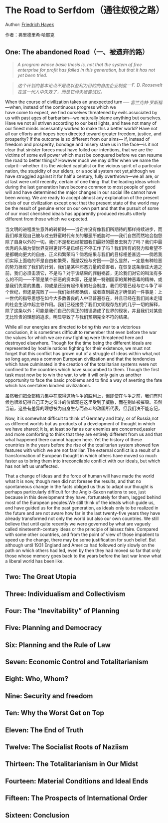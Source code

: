 # The Road to Serfdom（通往奴役之路）

Author: [Friedrich Hayek](https://en.wikipedia.org/wiki/Friedrich_Hayek) 

作者：弗里德里希·哈耶克

## One: The abandoned Road（一、被遗弃的路）

> *A program whose basic thesis is, not that the system of free enterprise for profit has failed in this generation, but that it has not yet been tried.*
>
> <i style="float: right">—F. D. Roosevelt</i>

> *这个计划的基本论点不是说以盈利为目的的自由企业制度在这一代人中失效了，而是它尚未被尝试过。*
>
> <i style="float: right">── 富兰克林·罗斯福</i>

When the course of civilization takes an unexpected turn—when, instead of the continuous progress which we have come to expect, we find ourselves threatened by evils associated by us with past ages of barbarism—we naturally blame anything but ourselves. Have we not all striven according to our best lights, and have not many of our finest minds incessantly worked to make this a better world? Have not all our efforts and hopes been directed toward greater freedom, justice, and prosperity? If the outcome is so different from our aims— if, instead of freedom and prosperity, bondage and misery stare us in the face—is it not clear that sinister forces must have foiled our intentions, that we are the victims of some evil power which must be conquered before we can resume the road to better things? However much we may differ when we name the culprit—whether it is the wicked capitalist or the vicious spirit of a particular nation, the stupidity of our elders, or a social system not yet,although we have struggled against it for half a century, fully overthrown—we all are, or at last were until recently, certain of one thing: that the leading ideas which during the last generation have become common to most people of good will and have determined the major changes in our social life cannot have been wrong. We are ready to accept almost any explanation of the present crisis of our civilization except one: that the present state of the world may be the result of genuine error on our own part and that the pursuit of some of our most cherished ideals has apparently produced results utterly different from those which we expected.

当文明的进程发生意外的转折时——当它并没有像我们所期待的那样持续进步，而我们却发现自己被与过去野蛮时代有关的邪恶所威胁时——我们自然而然地会抱怨除了自身以外的一切。我们不是都已经按照我们最好的愿景去努力了吗？我们中最优秀的头脑为使世界变得更好不是已经在不停工作了吗？我们所有的努力和希望不是都朝向更大的自由、正义和繁荣吗？倘若结果与我们的目标相差甚远——倘若我们实际上面临的不是自由和繁荣，而是奴役与穷困——那么显然，一定是有种险恶的势力挫败了我们的计划，我们是某种邪恶力量的受害者，在恢复这条康庄大道之前，我们必须击溃它，不是吗？对于该结果的罪魁祸首，无论我们对它的叫法有多么的不同——不管是某个邪恶的资本家，还是某一特别国家的某种恶毒的精神，或是我们先辈的愚蠢，抑或是还没有起作用的社会制度，我们尽管已经与它斗争了半个世纪，但还是完败了——我们始终都确信，或者直到最近才确信的一件事是：上一世代的指导思想在如今大多数善良的人中已普遍存在，并且已经在我们尚未走错的社会生活中起主导作用。我们已经接受了我们文明现存危机的几乎一切的解释，除了这条以外：可能是我们自己的真正的错误造成了世界的现状，并且我们对某些无比珍贵的理想的追求，明显导致了与我们预期完全不符的结果。

While all our energies are directed to bring this war to a victorious conclusion, it is sometimes difficult to remember that even before the war the values for which we are now fighting were threatened here and destroyed elsewhere. Though for the time being the different ideals are represented by hostile nations fighting for their existence, we must not forget that this conflict has grown out of a struggle of ideas within what,not so long ago,was a common European civilization and that the tendencies which have culminated in the creation of the totalitarian systems were not confined to the countries which have succumbed to them. Though the first task must now be to win the war, to win it will only gain us another opportunity to face the basic problems and to find a way of averting the fate which has overtaken kindred civilizations.

虽然我们把全部精力集中在取得这场斗争的胜利上，但即使在斗争之前，我们有时候也很难记得自己正为之奋斗的价值观在这里受到了威胁，而在别处被摧毁。虽然当前，这些有差异的理想被为自身生存而奋斗的敌国所代表，但我们决不能忘记，

Now, it is somewhat difficult to think of Germany and Italy, or of Russia,not as different worlds but as products of a development of thought in which we have shared; it is, at least so far as our enemies are concerned,easier and more comforting to think that they are entirely different from us and that what happened there cannot happen here. Yet the history of these countries in the years before the rise of the totalitarian system showed few features with which we are not familiar. The external conflict is a result of a transformation of European thought in which others have moved so much faster as to bring them into irreconcilable conflict with our ideals, but which has not left us unaffected.

That a change of ideas and the force of human will have made the world what it is now, though men did not foresee the results, and that no spontaneous change in the facts obliged us thus to adapt our thought is perhaps particularly difficult for the Anglo-Saxon nations to see, just because in this development they have, fortunately for them, lagged behind most of the European peoples.We still think of the ideals which guide us, and have guided us for the past generation, as ideals only to be realized in the future and are not aware how far in the last twenty-five years they have already transformed not only the world but also our own countries. We still believe that until quite recently we were governed by what are vaguely called nineteenth-century ideas or the principle of laissez faire. Compared with some other countries, and from the point of view of those impatient to speed up the change, there may be some justification for such belief. But although until 1931 England and America had followed only slowly on the path on which others had led, even by then they had moved so far that only those whose memory goes back to the years before the last war know what a liberal world has been like.

## Two: The Great Utopia

## Three: Individualism and Collectivism

## Four: The “Inevitability” of Planning

## Five: Planning and Democracy

## Six: Planning and the Rule of Law

## Seven: Economic Control and Totalitarianism

## Eight: Who, Whom?

## Nine: Security and freedom

## Ten: Why the Worst Get on Top

## Eleven: The End of Truth

## Twelve: The Socialist Roots of Naziism

## Thirteen: The Totalitarianism in Our Midst

## Fourteen: Material Conditions and Ideal Ends

## Fifteen: The Prospects of International Order

## Sixteen: Conclusion

